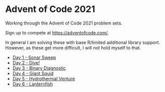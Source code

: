 # Advent of Code 2021

Working through the Advent of Code 2021 problem sets.

Sign up to compete at https://adventofcode.com/.

In general I am solving these with base R/limited additional library support. 
However, as these get more difficult, I will not hold myself to that. 

- [Day 1 - Sonar Sweep](solutions/Day-01.Rmd)
- [Day 2 - Dive!](solutions/Day-02.Rmd)
- [Day 3 - Binary Diagnostic](solutions/Day-03.Rmd)
- [Day 4 - Giant Squid](solutions/Day-04.Rmd)
- [Day 5 - Hydrothermal Venture](solutions/Day-05.Rmd)
- [Day 6 - Lanternfish](solutions/Day-06.Rmd)
